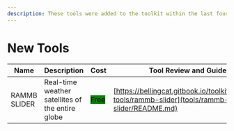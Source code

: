 ```yaml
---
description: These tools were added to the toolkit within the last four weeks.
---
```

# New Tools


| Name | Description | Cost | Tool Review and Guide |
| --- | --- | --- | --- |
| RAMMB SLIDER | Real-time weather satellites of the entire globe | <mark style="background-color:green;">Free</mark> | [https://bellingcat.gitbook.io/toolkit/more/all-tools/rammb-slider](tools/rammb-slider/README.md) |